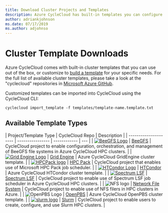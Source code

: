 ```yaml
---
title: Download Cluster Projects and Templates
description: Azure CycleCloud has built-in templates you can configure and edit to make your own custom templates.
author: adriankjohnson
ms.date: 07/17/2019
ms.author: adjohnso
---
```


# Cluster Template Downloads

Azure CycleCloud comes with built-in cluster templates that you can use out of the box, or customize to [build a template](~/articles/cyclecloud/how-to/cluster-templates.md) for your specific needs. For the full list of available cluster templates, please take a look at the "cyclecloud" repositories in [Microsoft Azure GitHub](https://github.com/Azure?q=cyclecloud).

Customized templates can be imported into CycleCloud using the CycleCloud CLI:

```azurecli-interactive
cyclecloud import_template -f templates/template-name.template.txt
```

## Available Template Types

| Project/Template Type  | CycleCloud Repo | Description  |
| --------------------- | ---------------- | ------------ | --- |
| [![BeeGFS Logo](~/articles/cyclecloud/media/index/beegfs.png)](https://www.beegfs.io/content/) | [BeeGFS](https://github.com/Azure/cyclecloud-beegfs) | CycleCloud project to enable configuration, orchestration, and management of BeeGFS file systems in Azure CycleCloud HPC clusters. |
| [![Grid Engine Logo](~/articles/cyclecloud/media/index/grid-engine.png)](http://gridscheduler.sourceforge.net/) | [Grid Engine](https://github.com/Azure/cyclecloud-gridengine)    | Azure CycleCloud GridEngine cluster template.  |
| [![HPCPack logo](~/articles/cyclecloud/media/index/hpcpack.png)](/powershell/high-performance-computing/overview?view=hpc16-ps&preserve-view=true)  | [HPC Pack](https://github.com/Azure/cyclecloud-hpcpack) | CycleCloud project that enables use of Microsoft HPC Pack job scheduler.  |
| [![HTCondor Logo](~/articles/cyclecloud/media/index/htcondor.png)](https://research.cs.wisc.edu/htcondor/) | [HTCondor](https://github.com/Azure/cyclecloud-htcondor)  | Azure CycleCloud HTCondor cluster template. |
| [![Spectrum LSF](~/articles/cyclecloud/media/index/lsf.png)](https://www.ibm.com/us-en/marketplace/hpc-workload-management) | [Spectrum LSF](https://github.com/Azure/cyclecloud-lsf) | CycleCloud project to enable use of Spectrum LSF job scheduler in Azure CycleCloud HPC clusters.  |
| ![NFS logo](~/articles/cyclecloud/media/index/nfs.png) | [Network File System](https://github.com/Azure/cyclecloud-nfs) | CycleCloud project to enable use of NFS filers in HPC clusters in Azure.  |
| ![OpenPBS Logo](~/articles/cyclecloud/media/index/PBS-logo-small.png)  | [OpenPBS](https://github.com/Azure/cyclecloud-pbspro)  | Azure CycleCloud OpenPBS cluster template.  |
| [![slurm logo](~/articles/cyclecloud/media/index/slurm.png)](https://slurm.schedmd.com/)  | [Slurm](https://github.com/Azure/cyclecloud-slurm) | CycleCloud project to enable users to create, configure, and use Slurm HPC clusters.  |

